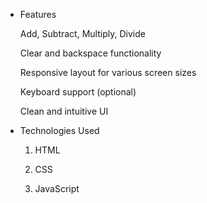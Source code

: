 * Features

    Add, Subtract, Multiply, Divide

    Clear and backspace functionality

    Responsive layout for various screen sizes

    Keyboard support (optional)

    Clean and intuitive UI

* Technologies Used

   1. HTML

   2. CSS

   3. JavaScript
    

